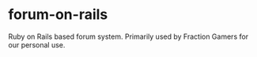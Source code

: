 forum-on-rails
==============

Ruby on Rails based forum system.
Primarily used by Fraction Gamers for our personal use.